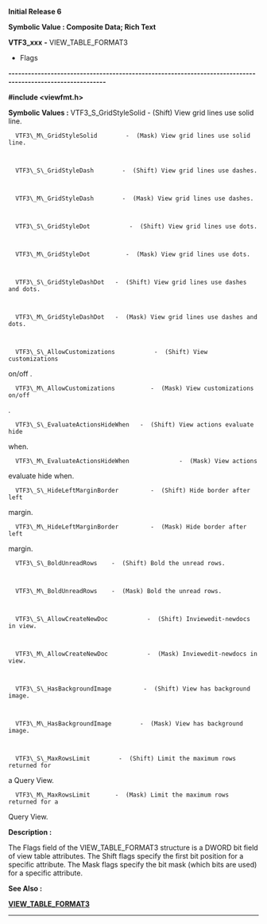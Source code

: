 




<!--
 /\* Font Definitions \*/
 @font-face
 {font-family:Helv;
 panose-1:2 11 6 4 2 2 2 3 2 4;}
@font-face
 {font-family:"Cambria Math";
 panose-1:2 4 5 3 5 4 6 3 2 4;}
 /\* Style Definitions \*/
 p.MsoNormal, li.MsoNormal, div.MsoNormal
 {margin-top:0cm;
 margin-right:0cm;
 margin-bottom:8.0pt;
 margin-left:0cm;
 line-height:107%;
 font-size:11.0pt;
 font-family:"Calibri",sans-serif;}
.MsoChpDefault
 {font-size:11.0pt;}
.MsoPapDefault
 {margin-bottom:8.0pt;
 line-height:107%;}
 /\* Page Definitions \*/
 @page WordSection1
 {size:612.0pt 792.0pt;
 margin:72.0pt 72.0pt 72.0pt 72.0pt;}
div.WordSection1
 {page:WordSection1;}
-->




**Initial Release 6**



**Symbolic Value : Composite Data;
Rich Text**



**VTF3\_xxx** **-** VIEW\_TABLE\_FORMAT3
- Flags


**----------------------------------------------------------------------------------------------------------**



**#include <viewfmt.h>**


 **Symbolic Values :**      VTF3\_S\_GridStyleSolid         -  (Shift) View grid lines use
solid line.  

  

      VTF3\_M\_GridStyleSolid        -  (Mask) View grid lines use solid line.  

  

      VTF3\_S\_GridStyleDash        -  (Shift) View grid lines use dashes.  

  

      VTF3\_M\_GridStyleDash        -  (Mask) View grid lines use dashes.  

  

      VTF3\_S\_GridStyleDot           -  (Shift) View grid lines use dots.  

  

      VTF3\_M\_GridStyleDot          -  (Mask) View grid lines use dots.  

  

      VTF3\_S\_GridStyleDashDot   -  (Shift) View grid lines use dashes and dots.  

  

      VTF3\_M\_GridStyleDashDot   -  (Mask) View grid lines use dashes and dots.  

  

      VTF3\_S\_AllowCustomizations           -  (Shift) View customizations
on/off .  

  

      VTF3\_M\_AllowCustomizations          -  (Mask) View customizations on/off
.  

  

      VTF3\_S\_EvaluateActionsHideWhen   -  (Shift) View actions evaluate hide
when.  

  

      VTF3\_M\_EvaluateActionsHideWhen              -  (Mask) View actions
evaluate hide when.  

  

      VTF3\_S\_HideLeftMarginBorder         -  (Shift) Hide border after left
margin.  

  

      VTF3\_M\_HideLeftMarginBorder         -  (Mask) Hide border after left
margin.  

  

      VTF3\_S\_BoldUnreadRows    -  (Shift) Bold the unread rows.  

  

      VTF3\_M\_BoldUnreadRows    -  (Mask) Bold the unread rows.  

  

      VTF3\_S\_AllowCreateNewDoc           -  (Shift) Inviewedit-newdocs in view.  

  

      VTF3\_M\_AllowCreateNewDoc           -  (Mask) Inviewedit-newdocs in view.  

  

      VTF3\_S\_HasBackgroundImage         -  (Shift) View has background image.  

  

      VTF3\_M\_HasBackgroundImage        -  (Mask) View has background image.  

  

      VTF3\_S\_MaxRowsLimit        -  (Shift) Limit the maximum rows returned for
a Query View.  

  

      VTF3\_M\_MaxRowsLimit       -  (Mask) Limit the maximum rows returned for a
Query View.  

  




**Description :**



The Flags
field of the VIEW\_TABLE\_FORMAT3 structure is a DWORD bit field of view table
attributes.  The Shift flags specify the first bit position for a specific
attribute.  The Mask flags specify the bit mask (which bits are used) for a
specific attribute.


 **See Also :**


**[VIEW\_TABLE\_FORMAT3](notes:///8525872100478C66/61FD4E9848264AD28525620B006BA8BD/D5E0EE14B6BBE3DC8525667800704EF7)**



----------------------------------------------------------------------------------------------------------


 





